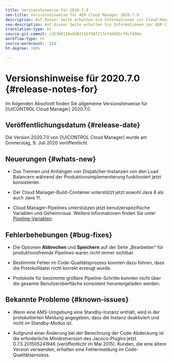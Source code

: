 ```yaml
---
title: Versionshinweise für 2020.7.0
seo-title: Versionshinweise für AEM Cloud Manager 2020.7.0
description: Auf dieser Seite erhalten Sie Informationen zur Cloud Manager-Version 2020.7.0.
seo-description: Auf dieser Seite erhalten Sie Informationen zur AEM Cloud Manager-Version 2020.7.0.
translation-type: ht
source-git-commit: c35398110e9d8311bf58f217efdd082cf0cfd90a
workflow-type: ht
source-wordcount: '214'
ht-degree: 100%

---
```


# Versionshinweise für 2020.7.0 {#release-notes-for}

Im folgenden Abschnitt finden Sie allgemeine Versionshinweise für [!UICONTROL Cloud Manager] 2020.7.0.

## Veröffentlichungsdatum {#release-date}

Die Version 2020.7.0 von [!UICONTROL Cloud Manager] wurde am Donnerstag, 9. Juli 2020 veröffentlicht.

## Neuerungen {#whats-new}

* Das Trennen und Anhängen von Dispatcher-Instanzen von den Load Balancern während der Produktionsimplementierung funktioniert jetzt konsistenter.

* Der Cloud Manager-Build-Container unterstützt jetzt sowohl Java 8 als auch Java 11.

* Cloud Manager-Pipelines unterstützen jetzt benutzerspezifische Variablen und Geheimnisse.
Weitere Informationen finden Sie unter [Pipeline-Variablen](/help/using/build-environment-details.md#pipeline-variables).

## Fehlerbehebungen {#bug-fixes}

* Die Optionen **Abbrechen** und **Speichern** auf der Seite „Bearbeiten“ für produktionsfremde Pipelines waren nicht immer sichtbar.

* Bestimmte Fehler im Code-Qualitätsprozess konnten dazu führen, dass die Protokolldatei nicht korrekt erzeugt wurde.

* Protokolle für bestimmte größere Pipeline-Schritte konnten nicht über die gesamte Benutzeroberfläche konsistent heruntergeladen werden.

## Bekannte Probleme {#known-issues}

* Wenn eine AMS-Umgebung eine Standby-Instanz enthält, wird in der protokollierten Meldung angegeben, dass die Instanz deaktiviert und nicht im Standby-Modus ist.

* Aufgrund einer Änderung bei der Berechnung der Code-Abdeckung ist die erforderliche _Mindestversion_ des Jacoco-Plugins jetzt 0.7.5.201505241946 (veröffentlicht im Mai 2015). Kunden, die eine ältere Version verwenden, erhalten eine Fehlermeldung im Code-Qualitätsprozess.
